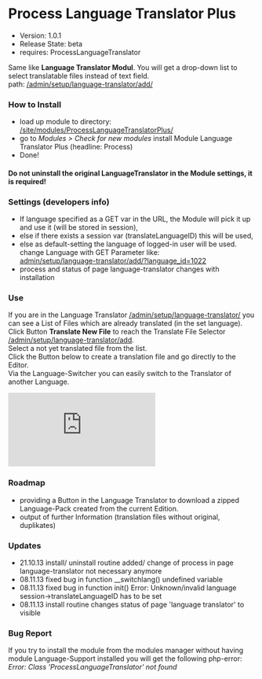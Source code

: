 Process Language Translator Plus
================================

- Version: 1.0.1
- Release State: beta
- requires: ProcessLanguageTranslator

Same like **Language Translator Modul**. You will get a drop-down list to select translatable files instead of text field.  
path: [/admin/setup/language-translator/add/](#stay)


### How to Install
- load up module to directory: [/site/modules/ProcessLanguageTranslatorPlus/](#stay)
- go to *Modules > Check for new modules*
  install Module Language Translator Plus (headline: Process)
- Done!

#### Do not uninstall the original **LanguageTranslator** in the Module settings, it is **required**!

### Settings (developers info)
- If language specified as a GET var in the URL, the Module will pick it up and use it (will be stored in session),
- else if there exists a session var (translateLanguageID) this will be used,
- else as default-setting the language of logged-in user will be used.  
  change Language with GET Parameter like:  
  [admin/setup/language-translator/add/?language_id=1022](#stay)  
- process and status of page language-translator changes with installation

### Use
If you are in the Language Translator [/admin/setup/language-translator/](#stay) you can see a List of Files which are already translated (in the set language).    
Click Button **Translate New File** to reach the Translate File Selector [/admin/setup/language-translator/add](#stay).  
Select a not yet translated file from the list.  
Click the Button below to create a translation file and go directly to the Editor.  
Via the Language-Switcher you can easily switch to the Translator of another Language. 

![Module Screenshot](http://processwire.com/talk/index.php?app=core&module=attach&section=attach&attach_rel_module=post&attach_id=1825)

### Roadmap
- providing a Button in the Language Translator to download a zipped Language-Pack created from the current Edition. 
- output of further Information (translation files without original, duplikates)

### Updates
- 21.10.13 install/ uninstall routine added/ change of process in page language-translator not necessary anymore 
- 08.11.13 fixed bug in function __switchlang() undefined variable 
- 08.11.13 fixed bug in function init() Error: Unknown/invalid language session->translateLanguageID has to be set 
- 08.11.13 install routine changes status of page 'language translator' to visible

### Bug Report
If you try to install the module from the modules manager without having module Language-Support installed you will get the following php-error:
*Error: Class 'ProcessLanguageTranslator' not found*

